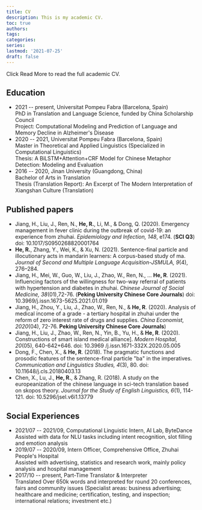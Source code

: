 ```yaml
---
title: CV
description: This is my academic CV.
toc: true
authors:
tags:
categories:
series:
lastmod: '2021-07-25'
draft: false
---
```


Click Read More to read the full academic CV.

<!--more-->

## Education 
- 2021 -- present, Universitat Pompeu Fabra (Barcelona, Spain)   
  PhD in Translation and Language Science, funded by China Scholarship Council  
  Project: Computational Modeling and Prediction of Language and Memory Decline in Alzheimer's Disease  
- 2020 -- 2021, Universitat Pompeu Fabra (Barcelona, Spain)       
  Master in Theoretical and Applied Linguistics (Specialized in Computational Linguistics)  
  Thesis: A BiLSTM+Attention+CRF Model for Chinese Metaphor Detection: Modeling and Evaluation
- 2016 -- 2020, Jinan University (Guangdong, China)  
  Bachelor of Arts in Translation  
  Thesis (Translation Report): An Excerpt of The Modern Interpretation of Xiangshan Culture (Translation)

## Published papers
- Jiang, H., Liu, J., Ren, N., **He, R.**, Li, M., & Dong, Q. (2020). Emergency management in fever clinic during the outbreak of covid-19: an experience from zhuhai. *Epidemiology and Infection, 148*, e174. (**SCI Q3**) doi: 10.1017/S0950268820001764
- **He, R.**, Zhang, Y., Wei, K., & Xu, N. (2021). Sentence-final particle and illocutionary acts in mandarin learners: A corpus-based study of ma. *Journal of Second and Multiple Language Acquisition-JSMULA, 9*(4), 276–284.
- Jiang, H., Mei, W., Guo, W., Liu, J., Zhao, W., Ren, N., ... **He, R**. (2021). Influencing factors of the willingness for two-way referral of patients with hypertension and diabetes in zhuhai. *Chinese Journal of Social Medicine, 38*(01),72-76. (**Peking University Chinese Core Journals**) doi: 10.3969/j.issn.1673-5625.2021.01.019
- Jiang, H., Zhou, Y., Liu, J., Zhao, W., Ren, N., & **He, R**. (2020). Analysis of medical income of a grade - a tertiary hospital in zhuhai under the reform of zero interest rate of drugs and supplies. *China Economist, 2020*(04), 72-76. **Peking University Chinese Core Journals**)
- Jiang, H., Liu, J., Zhao, W., Ren, N., Yin, B., Yu, H., & **He, R**. (2020). Constructions of smart island medical alliance]. *Modern Hospital, 20*(05), 640-642+646. doi: 10.3969 /j.issn.1671-332X.2020.05.005
- Dong, F., Chen, X., & **He, R**. (2018). The pragmatic functions and prosodic features of the sentence-final particle "ba" in the imperatives. *Communication and Linguistics Studies, 4*(3), 80. doi: 10.11648/j.cls.20180403.13
- Chen, X., Lu, J., **He, R.**, & Zhang, R. (2018). A study on the europeanization of the chinese language in sci-tech translation based on skopos theory. *Journal for the Study of English Linguistics, 6*(1), 114-121. doi: 10.5296/jsel.v6i1.13779

## Social Experiences
- 2021/07 -- 2021/09, Computational Linguistic Intern, AI Lab, ByteDance  
  Assisted with data for NLU tasks including intent recognition, slot filling and emotion analysis
- 2019/07 -- 2020/09, Intern Officer, Comprehensive Office, Zhuhai People's Hospital  
  Assisted with advertising, statistics and research work, mainly policy analysis and hospital management
- 2017/10 -- present, Part-Time Translator \& Interpreter  
  Translated Over 650k words and interpreted for round 20 conferences, fairs and community issues (Specialist areas:  business advertising; healthcare and medicine; certification, testing, and inspection; international relations; investment etc.)



